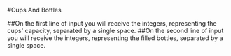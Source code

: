 ﻿#Cups And Bottles

##On the first line of input you will receive the integers, representing the cups' capacity, separated by a single space. 
##On the second line of input you will receive the integers, representing the filled bottles, separated by a single space.

